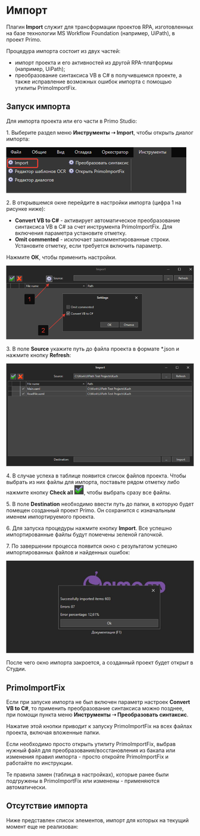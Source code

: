 # Импорт

Плагин **Import** служит для трансформации проектов RPA, изготовленных на базе технологии MS Workflow Foundation (например, UiPath), в проект Primo. 

Процедура импорта состоит из двух частей: 
* импорт проекта и его активностей из другой RPA-платформы (например, UiPath);
* преобразование синтаксиса VB в C# в получившемся проекте, а также исправление возможных ошибок импорта с помощью утилиты PrimoImportFix.

## Запуск импорта

Для импорта проекта или его части в Primo Studio: 

1\. Выберите раздел меню **Инструменты ➝ Import**, чтобы открыть диалог импорта: 

![](<../../.gitbook/assets/tools-import.png>)

2\. В открывшемся окне перейдите в настройки импорта (цифра 1 на рисунке ниже): 
   * **Convert VB to C#** - активирует автоматическое преобразование синтаксиса VB в C# за счет инструмента PrimoImportFix.  Для включения параметра установите отметку.
   * **Omit commented** - исключает закомментированные строки. Установите отметку, если требуется включить параметр.

Нажмите **ОК**, чтобы применить настройки.

 ![](<../../.gitbook/assets/импорт, настройки.png>) 

3\. В поле **Source** укажите путь до файла проекта в формате \*.json и нажмите кнопку **Refresh**:

![](<../../.gitbook/assets/image (347).png>)

4\. В случае успеха в таблице появится список файлов проекта. Чтобы выбрать из них файлы для импорта, поставьте рядом отметку либо нажмите кнопку **Check all** ![](<../../.gitbook/assets/import-check-all.png>), чтобы выбрать сразу все файлы. 

5\. В поле **Destination** необходимо ввести путь до папки, в которую будет помещен созданный проект Primo. Он сохранится с изначальным именем импортируемого проекта. 

6\. Для запуска процедуры нажмите кнопку **Import**. Все успешно импортированные файлы будут помечены зеленой галочкой. 

7\. По завершении процесса появится окно с результатом успешно импортированных файлов и найденных ошибок:

![](<../../.gitbook/assets/диалог-импорт.png>)

После чего окно импорта закроется, а созданный проект будет открыт в Студии.


## PrimoImportFix

Если при запуске импорта не был включен параметр настроек **Convert VB to C#**, то применить преобразование синтаксиса можно позднее, при помощи пункта меню **Инструменты ➝ Преобразовать синтаксис**. 

Нажатие этой кнопки приводит к запуску PrimoImportFix на всех файлах проекта, включая вложенные папки.

Если необходимо просто открыть утилиту PrimoImportFix, выбрав нужный файл для преобразования/восстановления из бакапа или изменения правил импорта - просто откройте PrimoImportFix и работайте по инструкции.

Те правила замен (таблица в настройках), которые ранее были подгружены в PrimoImportFix или изменены - применяются автоматически.


## Отсутствие импорта
Ниже представлен список элементов, импорт для которых на текущий момент еще не реализован:

